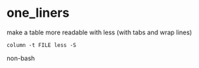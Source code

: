 # one_liners

make a table more readable with less (with tabs and wrap lines)
```
column -t FILE less -S

```

non-bash

